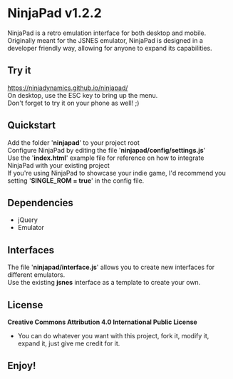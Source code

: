 # NinjaPad v1.2.2
NinjaPad is a retro emulation interface for both desktop and mobile.  
Originally meant for the JSNES emulator, NinjaPad is designed in a developer
friendly way, allowing for anyone to expand its capabilities.  

## Try it
https://ninjadynamics.github.io/ninjapad/  
On desktop, use the ESC key to bring up the menu.  
Don't forget to try it on your phone as well! ;)  

## Quickstart
Add the folder '**ninjapad**' to your project root  
Configure NinjaPad by editing the file '**ninjapad/config/settings.js**'  
Use the '**index.html**' example file for reference on how to integrate NinjaPad with your existing project  
If you're using NinjaPad to showcase your indie game, I'd recommend you setting '**SINGLE_ROM = true**'
in the config file.  

## Dependencies
- jQuery  
- Emulator

## Interfaces
The file '**ninjapad/interface.js**' allows you to create new interfaces for different emulators.  
Use the existing **jsnes** interface as a template to create your own.  

## License
**Creative Commons Attribution 4.0 International Public License**  
- You can do whatever you want with this project, fork it, modify it, expand it, just give me credit for it.  

## Enjoy!
